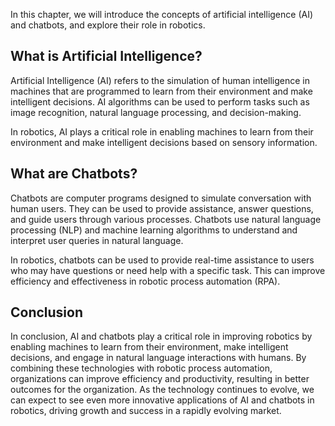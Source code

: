 
In this chapter, we will introduce the concepts of artificial intelligence (AI) and chatbots, and explore their role in robotics.

What is Artificial Intelligence?
--------------------------------

Artificial Intelligence (AI) refers to the simulation of human intelligence in machines that are programmed to learn from their environment and make intelligent decisions. AI algorithms can be used to perform tasks such as image recognition, natural language processing, and decision-making.

In robotics, AI plays a critical role in enabling machines to learn from their environment and make intelligent decisions based on sensory information.

What are Chatbots?
------------------

Chatbots are computer programs designed to simulate conversation with human users. They can be used to provide assistance, answer questions, and guide users through various processes. Chatbots use natural language processing (NLP) and machine learning algorithms to understand and interpret user queries in natural language.

In robotics, chatbots can be used to provide real-time assistance to users who may have questions or need help with a specific task. This can improve efficiency and effectiveness in robotic process automation (RPA).

Conclusion
----------

In conclusion, AI and chatbots play a critical role in improving robotics by enabling machines to learn from their environment, make intelligent decisions, and engage in natural language interactions with humans. By combining these technologies with robotic process automation, organizations can improve efficiency and productivity, resulting in better outcomes for the organization. As the technology continues to evolve, we can expect to see even more innovative applications of AI and chatbots in robotics, driving growth and success in a rapidly evolving market.

